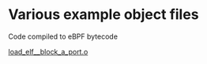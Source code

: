 # Various example object files

Code compiled to eBPF bytecode

[load_elf__block_a_port.o](https://github.com/qmonnet/rbpf/blob/master/examples/load_elf__block_a_port.o)

